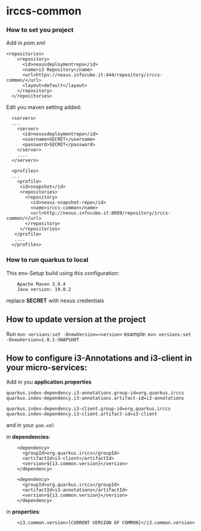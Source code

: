 # irccs-common

### How to set you project

Add in *pom.xml*
```
<repositories>
    <repository>
      <id>nexusdeploymentrepo</id>
      <name>i3 Repository</name>
      <url>https://nexus.infocube.it:444/repository/irccs-common/</url>
      <layout>default</layout>
    </repository>
  </repositories>
```

Edit you maven setting added:

```
  <servers>
  ...
    <server>
      <id>nexusdeploymentrepo</id>
      <username>SECRET</username>
      <password>SECRET</password>
    </server>
    ....
  </servers>
  
  <profiles>
  ...
	<profile>
     <id>snapshot</id>
     <repositories>
       <repository>
         <id>nexus-snapshot-repo</id>
         <name>irccs-common</name>
         <url>http://nexus.infocube.it:8089/repository/irccs-common/</url>
       </repository>
     </repositories>
   </profile>
   ....
  </profiles>  
```

### How to run quarkus to local

This env-Setup build using this configuration:
```
    Apache Maven 3.9.4
    Java version: 19.0.2
```


replace **SECRET** with nexus credentials

## How to update version at the project

Run `mvn versions:set -DnewVersion=<version>`
example: `mvn versions:set -DnewVersion=1.0.1-SNAPSHOT`

## How to configure i3-Annotations and i3-client in your micro-services:

Add in you **application.properties**
```
quarkus.index-dependency.i3-annotations.group-id=org.quarkus.irccs
quarkus.index-dependency.i3-annotations.artifact-id=i3-annotations

quarkus.index-dependency.i3-client.group-id=org.quarkus.irccs
quarkus.index-dependency.i3-client.artifact-id=i3-client
```

and in your `pom.xml`

in **dependencies**:
```
    <dependency>
      <groupId>org.quarkus.irccs</groupId>
      <artifactId>i3-client</artifactId>
      <version>${i3.common.version}</version>
    </dependency>

    <dependency>
      <groupId>org.quarkus.irccs</groupId>
      <artifactId>i3-annotations</artifactId>
      <version>${i3.common.version}</version>
    </dependency>
```

in **properties**:

```
    <i3.common.version>[CURRENT VERSION OF COMMON]</i3.common.version>
```
